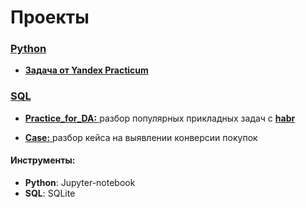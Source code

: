 # Проекты

### <a href="https://github.com/ZacharyAnalyst/Personal/tree/master/Py"> Python </a>

- <a href="https://github.com/ZacharyAnalyst/Personal/blob/master/Py/Svirin_proj_via_YandexPracticum.ipynb"> **Задача от Yandex Practicum** </a>

### <a href="https://github.com/ZacharyAnalyst/Personal/tree/master/SQL"> SQL </a>

- <a href="https://github.com/ZacharyAnalyst/Personal/blob/master/SQL/Practice_for_DA.ipynb"> **Practice_for_DA:** </a> разбор популярных прикладных задач с <a href="https://habr.com/ru/company/otus/blog/541882/"> **habr** </a>

- <a href="https://github.com/ZacharyAnalyst/Personal/blob/master/SQL/Case_SQLviaPython.ipynb"> **Case:** </a> разбор кейса на выявлении конверсии покупок

#### Инструменты:

- **Python**: Jupyter-notebook 
- **SQL**: SQLite
